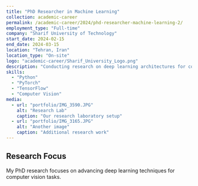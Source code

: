 ```yaml
---
title: "PhD Researcher in Machine Learning"
collection: academic-career
permalink: /academic-career/2024/phd-researcher-machine-learning-2/
employment_type: "Full-time"
company: "Sharif University of Technology"
start_date: 2024-02-15
end_date: 2024-03-15
location: "Tehran, Iran"
location_type: "On-site"
logo: "academic-career/Sharif_University_Logo.png"
description: "Conducting research on deep learning architectures for computer vision applications."
skills:
  - "Python"
  - "PyTorch"
  - "TensorFlow"
  - "Computer Vision"
media:
  - url: "portfolio/IMG_3590.JPG"
    alt: "Research Lab"
    caption: "Our research laboratory setup"
  - url: "portfolio/IMG_3165.JPG"
    alt: "Another image"
    caption: "Additional research work"
---
```


## Research Focus

My PhD research focuses on advancing deep learning techniques for computer vision tasks.
